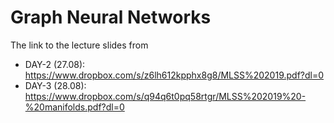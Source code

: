 # Graph Neural Networks

The link to the lecture slides from 
* DAY-2 (27.08): https://www.dropbox.com/s/z6lh612kpphx8g8/MLSS%202019.pdf?dl=0
* DAY-3 (28.08): https://www.dropbox.com/s/q94q6t0pq58rtgr/MLSS%202019%20-%20manifolds.pdf?dl=0

